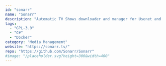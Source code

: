 ```yaml
---
id: "sonarr"
name: "Sonarr"
description: "Automatic TV Shows downloader and manager for Usenet and BitTorrent. It can grab, sort and rename new episodes and automatically upgrade the quality of files already downloaded when a better quality format becomes available."
tags:
  - "GPL-3.0"
  - "C#"
  - "Docker"
category: "Media Management"
website: "https://sonarr.tv/"
repo: "https://github.com/Sonarr/Sonarr"
#image: "/placeholder.svg?height=300&width=400"
---
```


